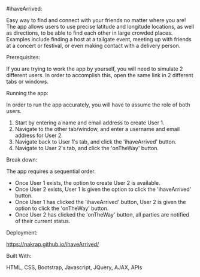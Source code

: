 #ihaveArrived:

Easy way to find and connect with your friends no matter where you are! 
The app allows users to use precise latitude and longitude locations, as well as directions, to be able to find each other in large crowded places. 
Examples include finding a host at a tailgate event, meeting up with friends at a concert or festival, or even making contact with a delivery person. 

Prerequisites:

If you are trying to work the app by yourself, you will need to simulate 2 different users. In order to accomplish this, open the same link in 2 different tabs or windows.

Running the app:

In order to run the app accurately, you will have to assume the role of both users. 
1. Start by entering a name and email address to create User 1. 
2. Navigate to the other tab/window, and enter a username and email address for User 2.
3. Navigate back to User 1's tab, and click the 'ihaveArrived' button. 
4. Navigate to User 2's tab, and click the 'onTheWay' button.

Break down:

The app requires a sequential order. 

- Once User 1 exists, the  option to create User 2 is available. 
- Once User 2 exists, User 1 is given the option to click the 'ihaveArrived' button.
- Once User 1 has clicked the 'ihaveArrived' button, User 2 is given the option to click the 'onTheWay' button. 
- Once User 2 has clicked the 'onTheWay' button, all parties are notified of their current status. 

Deployment:

https://nakrap.github.io/ihaveArrived/

Built With:

HTML,
CSS,
Bootstrap,
Javascript,
JQuery,
AJAX,
APIs
